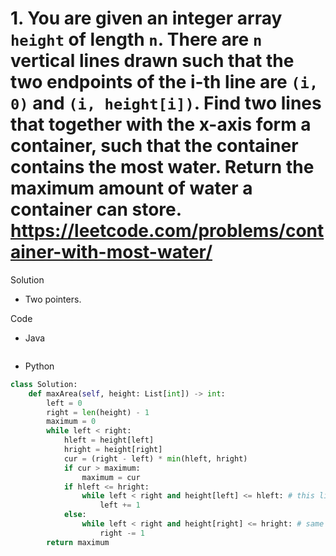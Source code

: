 # 1. You are given an integer array `height` of length `n`. There are `n` vertical lines drawn such that the two endpoints of the i-th line are `(i, 0)` and `(i, height[i])`. Find two lines that together with the x-axis form a container, such that the container contains the most water. Return the maximum amount of water a container can store. https://leetcode.com/problems/container-with-most-water/ 

Solution

- Two pointers. 

Code

- Java

```java

```

- Python

```python
class Solution:
    def maxArea(self, height: List[int]) -> int:
        left = 0
        right = len(height) - 1
        maximum = 0
        while left < right:
            hleft = height[left]
            hright = height[right]
            cur = (right - left) * min(hleft, hright)
            if cur > maximum:
                maximum = cur
            if hleft <= hright:
                while left < right and height[left] <= hleft: # this line helps to skip some elements, but it is not necessary
                    left += 1
            else:
                while left < right and height[right] <= hright: # same as above
                    right -= 1
        return maximum
```